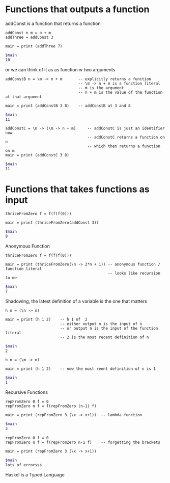 # Functions that outputs a function
addConst is a function that returns a function

```Haskel
addConst n m = n + m
addThree = addConst 3

main = print (addThree 7)
```
```Bash
$main
10
```

or we can think of it as
as function w two arguments

```Haskel
addConstB n = \m -> n + m       -- explicitly returns a function
								-- \m -> n + m is a function literal
								-- m is the argument
								-- n + m is the value of the function at that argument

main = print (addConstB 3 8)    -- addConstB at 3 and 8
```
```Bash
$main
11
```

```Haskel
addConstC = \n -> (\m -> n + m)     -- addConstC is just an identifier now
									-- addConstC returns a function on n
									-- which then returns a function on m
main = print (addConstC 3 8)
```
```Bash
$main
11
```

# Functions that takes functions as input

```Haskel
thriceFromZero f = f(f(f(0)))

main = print (thriceFromZero(addConst 3))
```
```Bash
$main
9
```

Anonymous Function

```Haskel
thriceFromZero f = f(f(f(0)))

main = print (thriceFromZero(\n -> 2*n + 1)) -- anonymous function / function literal
											 -- looks like recursion to me
```
```Bash
$main
7
```

Shadowing, the latest definition of a variable is the one that matters

```Haskel
h n = (\n -> n)

main = print (h 1 2)    -- h 1 of  2
						-- either output n is the input of n
						-- or output n is the input of the function literal
						-- 2 is the most recent definition of n
```
```Bash
$main
2
```

```Haskel
h n = (\m -> n)

main = print (h 1 2)    -- now the most reent definition of n is 1
```
```Bash
$main
1
```

Recursive Functions

```Haskel
repFromZero 0 f = 0
repFromZero n f = f(repFromZero (n-1) f)

main = print (repFromZero 3 (\x -> x+1))  -- lambda function
```
```Bash
$main
3
```

```Haskel
repFromZero 0 f = 0
repFromZero n f = f(repFromZero n-1 f)    -- forgetting the brackets

main = print (repFromZero 3 (\x -> x+1))
```
```Bash
$main
lots of errorsss
```

Haskel is a Typed Language